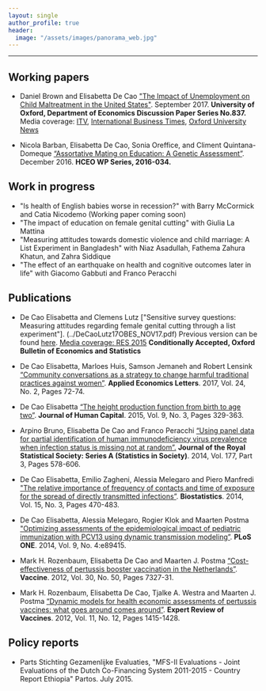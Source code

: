 ```yaml
---
layout: single
author_profile: true
header: 
  image: "/assets/images/panorama_web.jpg"
---
```


---
## Working papers
* Daniel Brown and Elisabetta De Cao ["The Impact of Unemployment on Child Maltreatment in the United States"](https://www.economics.ox.ac.uk/materials/working_papers/4546/837-brown--de-cao.pdf). September 2017. **University of Oxford, Department of Economics Discussion Paper Series No.837.** Media coverage: [ITV](http://www.itv.com/news/meridian/update/2017-11-03/oxford-university-finds-unemployment-a-factor-of-child-neglect/), [International Business Times](http://www.ibtimes.co.uk/there-direct-link-between-rises-child-abuse-mass-unemployment-1645687), [Oxford University News](http://www.ox.ac.uk/news/2017-11-02-child-neglect-linked-parental-unemployment)

* Nicola Barban, Elisabetta De Cao, Sonia Oreffice, and Climent Quintana-Domeque [“Assortative Mating on Education: A Genetic Assessment”](https://hceconomics.uchicago.edu/research/working-paper/assortative-mating-genetic-assessment). December 2016. **HCEO WP Series, 2016-034.** 

## Work in progress
* "Is health of English babies worse in recession?" with Barry McCormick and Catia Nicodemo (Working paper coming soon)
* "The impact of education on female genital cutting" with Giulia La Mattina
* "Measuring attitudes towards domestic violence and child marriage: A List Experiment in Bangladesh" with Niaz Asadullah, Fathema Zahura Khatun, and Zahra Siddique
* "The effect of an earthquake on health and cognitive outcomes later in life" with Giacomo Gabbuti and Franco Peracchi 

## Publications
* De Cao Elisabetta and Clemens Lutz ["Sensitive survey questions: Measuring attitudes regarding female genital cutting through a list experiment"]. (../DeCaoLutz17OBES_NOV17.pdf) Previous version can be found [here](https://www.csae.ox.ac.uk/workingpapers/pdfs/csae-wps-2015-20.pdf). [Media coverage: RES 2015](http://www.res.org.uk/details/mediabrief/7673411/ETHOPIAN-WOMENS-TRUE-ATTITUDES-TOWARDS-FEMALE-GENITAL-MUTILATION-New-survey-evid.html) **Conditionally Accepted, Oxford Bulletin of Economics and Statistics**

* De Cao Elisabetta, Marloes Huis, Samson Jemaneh and Robert Lensink [“Community conversations as a strategy to change harmful traditional practices against women”](http://www.tandfonline.com/doi/full/10.1080/13504851.2016.1161713). **Applied Economics Letters**. 2017, Vol. 24, No. 2, Pages 72-74. 

* De Cao Elisabetta [“The height production function from birth to age two”](http://www.journals.uchicago.edu/doi/abs/10.1086/682356). **Journal of Human Capital**. 2015, Vol. 9, No. 3, Pages 329-363.

* Arpino Bruno, Elisabetta De Cao and Franco Peracchi [“Using panel data for partial identification of human immunodeficiency virus prevalence when infection status is missing not at random”.](http://onlinelibrary.wiley.com/doi/10.1111/rssa.12027/abstract) **Journal of the Royal Statistical Society: Series A (Statistics in Society)**. 2014, Vol. 177, Part 3, Pages 578-606.

* De Cao Elisabetta, Emilio Zagheni, Alessia Melegaro and Piero Manfredi ["The relative importance of frequency of contacts and time of exposure for the spread of directly transmitted infections”](https://academic.oup.com/biostatistics/article-lookup/doi/10.1093/biostatistics/kxu008). **Biostatistics**. 2014, Vol. 15, No. 3, Pages 470-483.

* De Cao Elisabetta, Alessia Melegaro, Rogier Klok and Maarten Postma ["Optimizing assessments of the epidemiological impact of pediatric immunization with PCV13 using dynamic transmission modeling”](http://journals.plos.org/plosone/article?id=10.1371/journal.pone.0089415). **PLoS ONE**. 2014, Vol. 9, No. 4:e89415.

* Mark H. Rozenbaum, Elisabetta De Cao and Maarten J. Postma [“Cost-effectiveness of pertussis booster vaccination in the Netherlands”](https://linkinghub.elsevier.com/retrieve/pii/S0264-410X(12)00879-1). **Vaccine**. 2012, Vol. 30, No. 50, Pages 7327-31.

* Mark H. Rozenbaum, Elisabetta De Cao, Tjalke A. Westra and Maarten J. Postma [“Dynamic models for health economic assessments of pertussis vaccines: what goes around comes around”](http://www.tandfonline.com/doi/full/10.1586/erv.12.130). **Expert Review of Vaccines**. 2012, Vol. 11, No. 12, Pages 1415-1428. 

## Policy reports

* Parts Stichting Gezamenlijke Evaluaties, "MFS-II Evaluations - Joint Evaluations of the Dutch Co-Financing System 2011-2015 - Country Report Ethiopia" Partos. July 2015.


